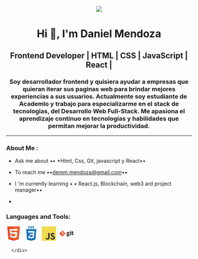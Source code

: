 <div id="header" align="center">
    <img src="https://media.giphy.com/media/f3iwJFOVOwuy7K6FFw/giphy.gif"width="200"/>
    <h1 align="center">Hi 👋, I'm Daniel Mendoza</h1>
    <h2 align="center">Frontend Developer | HTML | CSS | JavaScript | React |</h2>
    <h3 align="center">Soy desarrollador frontend y quisiera ayudar a empresas que quieran iterar sus paginas web para brindar mejores experiencias a sus usuarios.
Actualmente soy estudiante de Academlo y trabajo para especializarme en el stack de tecnologias, del Desarrollo Web Full-Stack.
Me apasiona el aprendizaje continuo en tecnologías y habilidades que permitan mejorar la productividad.</h3>
</div>

---

###  About Me :
- Ask me about •• *Html, Css, Git, javascript y React••
- To reach me ••demm.mendoza@gmail.com••
- I 'm currently learning • • React.js, Blockchain, web3 ard  project manager••



- <div align="left">
<h3> Languages and Tools:</h3>
    <div>
        <img src="https://github.com/devicons/devicon/blob/master/icons/html5/html5-original.svg" title="HTML5" alt="HTML"
        width="40" height="40"/>&nbsp;
        <img src="https://github.com/devicons/devicon/blob/master/icons/css3/css3-plain-wordmark.svg" title="CSS3" alt="CSS"
        width="40" height="40"/>&nbsp;
        <img src="https://github.com/devicons/devicon/blob/master/icons/javascript/javascript-original.svg" title="JavaScript" alt="JavaScript"
        width="40" height="40"/>&nbsp;
        <img src="https://github.com/devicons/devicon/blob/master/icons/git/git-original-wordmark.svg" title="JavaScript" alt="JavaScript"
        width="40" height="40"/>&nbsp;
        
        
      </div>
